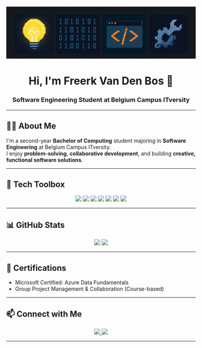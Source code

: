 <!-- Banner -->
<p align="center">
  <img src="https://github.com/freerkvdB/freerkvdB/blob/main/Icons.png" alt="Freerk Van Den Bos Banner" />
</p>

<h1 align="center">Hi, I'm Freerk Van Den Bos 👋</h1>
<h3 align="center">Software Engineering Student at Belgium Campus ITversity</h3>

---

## 🧑‍💼 About Me

I'm a second-year **Bachelor of Computing** student majoring in **Software Engineering** at Belgium Campus ITversity.  
I enjoy **problem-solving**, **collaborative development**, and building **creative, functional software solutions**.

---

## 🧰 Tech Toolbox

<p align="center">
  <img src="https://img.shields.io/badge/HTML5-E34F26?logo=html5&logoColor=white&style=for-the-badge" />
  <img src="https://img.shields.io/badge/CSS3-1572B6?logo=css3&logoColor=white&style=for-the-badge" />
  <img src="https://img.shields.io/badge/JavaScript-F7DF1E?logo=javascript&logoColor=black&style=for-the-badge" />
  <img src="https://img.shields.io/badge/C%23-239120?logo=c-sharp&logoColor=white&style=for-the-badge" />
  <img src="https://img.shields.io/badge/Visual%20Studio-5C2D91?logo=visual-studio&logoColor=white&style=for-the-badge" />
  <img src="https://img.shields.io/badge/VS%20Code-007ACC?logo=visual-studio-code&logoColor=white&style=for-the-badge" />
  <img src="https://img.shields.io/badge/SQL-4479A1?logo=MicrosoftSQLServer&logoColor=white&style=for-the-badge" />
</p>

---

## 📊 GitHub Stats

<p align="center">
  <img src="https://github-readme-stats.vercel.app/api?username=freerkvdb&show_icons=true&theme=radical" width="48%" />
  <img src="https://github-readme-stats.vercel.app/api/top-langs/?username=freerkvdb&layout=compact&theme=radical" width="48%" />
</p>

---

## 🏅 Certifications

- Microsoft Certified: Azure Data Fundamentals  
- Group Project Management & Collaboration (Course-based)

---

## 📫 Connect with Me

<p align="center">
  <a href="mailto:vdbosfreerk@gmail.com">
    <img src="https://img.shields.io/badge/Gmail-D14836?logo=gmail&logoColor=white&style=for-the-badge" />
  </a>
  <a href="https://www.linkedin.com/in/freerk-van-den-bos-390999274/">
    <img src="https://img.shields.io/badge/LinkedIn-0A66C2?logo=linkedin&logoColor=white&style=for-the-badge" />
  </a>
</p>

---


